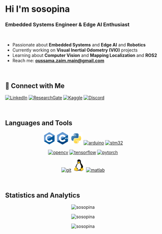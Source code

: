 # Hi I'm sosopina

<h3 align="left">Embedded Systems Engineer & Edge AI Enthusiast</h3>

<br />

- Passionate about **Embedded Systems** and **Edge AI** and **Robotics**
- Currently working on **Visual Inertial Odometry (VIO)** projects
- Learning about **Computer Vision** and **Mapping Localization** and **ROS2**
- Reach me: **oussama.zaim.main@gmail.com**

<br />

## 🔗 Connect with Me

[![LinkedIn](https://img.shields.io/badge/LinkedIn-0077B5?style=for-the-badge&logo=linkedin&logoColor=white)](https://www.linkedin.com/in/zaimoussama/)
[![ResearchGate](https://img.shields.io/badge/ResearchGate-00CCBB?style=for-the-badge&logo=ResearchGate&logoColor=white)](https://www.researchgate.net/profile/Oussama-Zaim)
[![Kaggle](https://img.shields.io/badge/Kaggle-20BEFF?style=for-the-badge&logo=Kaggle&logoColor=white)](https://www.kaggle.com/sosopina)
[![Discord](https://img.shields.io/badge/Discord-7289DA?style=for-the-badge&logo=discord&logoColor=white)](https://discord.com/users/hecker8990)

<br />

## Languages and Tools

<!-- EMBEDDED SYSTEMS -->
<p align="center">
<a href="https://www.cprogramming.com/" target="_blank" rel="noreferrer"><img src="https://raw.githubusercontent.com/devicons/devicon/master/icons/c/c-original.svg" alt="c" width="40" height="40" /></a>
<a href="https://www.w3schools.com/cpp/" target="_blank" rel="noreferrer"><img src="https://raw.githubusercontent.com/devicons/devicon/master/icons/cplusplus/cplusplus-original.svg" alt="cplusplus" width="40" height="40" /></a>
<a href="https://www.python.org" target="_blank" rel="noreferrer"><img src="https://raw.githubusercontent.com/devicons/devicon/master/icons/python/python-original.svg" alt="python" width="40" height="40" /></a>
<a href="https://www.arduino.cc/" target="_blank" rel="noreferrer"><img src="https://cdn.worldvectorlogo.com/logos/arduino-1.svg" alt="arduino" width="40" height="40" /></a>
<a href="https://www.st.com/content/st_com/en.html" target="_blank" rel="noreferrer"><img src="https://wiki.stmicroelectronics.cn/stm32mpu/nsfr_img_auth.php/2/2f/STM32_logo.png" alt="stm32" width="40" height="40" /></a>
</p>

<!-- AI & COMPUTER VISION -->
<p align="center">
<a href="https://opencv.org/" target="_blank" rel="noreferrer"><img src="https://vectorlogo.zone/logos/opencv/opencv-icon.svg" alt="opencv" width="40" height="40" /></a>
<a href="https://www.tensorflow.org" target="_blank" rel="noreferrer"><img src="https://vectorlogo.zone/logos/tensorflow/tensorflow-icon.svg" alt="tensorflow" width="40" height="40" /></a>
<a href="https://pytorch.org/" target="_blank" rel="noreferrer"><img src="https://www.vectorlogo.zone/logos/pytorch/pytorch-icon.svg" alt="pytorch" width="40" height="40" /></a>
</p>

<!-- TOOLS -->
<p align="center">
<a href="https://git-scm.com/" target="_blank" rel="noreferrer"><img src="https://vectorlogo.zone/logos/git-scm/git-scm-icon.svg" alt="git" width="40" height="40" /></a>
<a href="https://www.linux.org/" target="_blank" rel="noreferrer"><img src="https://raw.githubusercontent.com/devicons/devicon/master/icons/linux/linux-original.svg" alt="linux" width="40" height="40" /></a>
<a href="https://www.mathworks.com/" target="_blank" rel="noreferrer"><img src="https://upload.wikimedia.org/wikipedia/commons/2/21/Matlab_Logo.png" alt="matlab" width="40" height="40" /></a>
</p>

<br />

## Statistics and Analytics

<p align="center">
<img src="https://github-readme-stats.vercel.app/api?username=sosopina&show_icons=true&locale=en&theme=radical" alt="sosopina" />
</p>

<p align="center">
<img src="https://github-readme-stats.vercel.app/api/top-langs?username=sosopina&show_icons=true&locale=en&layout=compact&theme=radical" alt="sosopina" />
</p>

<p align="center">
<img src="https://komarev.com/ghpvc/?username=sosopina&label=Profile%20Views&color=8800dd&style=flat" alt="sosopina" />
</p>

